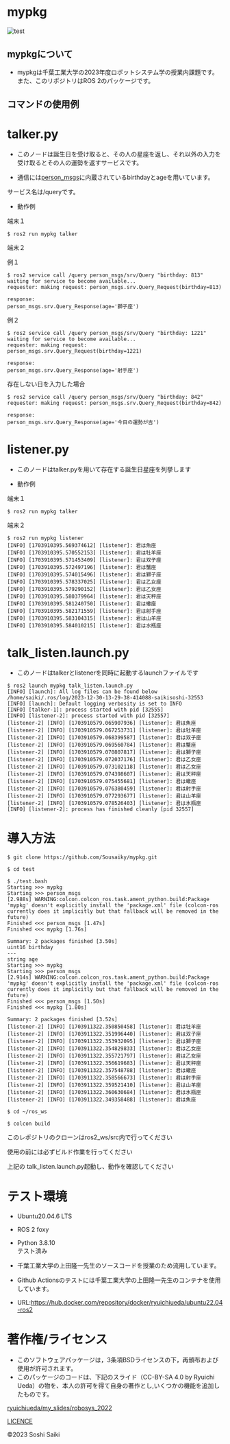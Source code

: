 # mypkg

![test](https://github.com/Sousaiky/mypkg/actions/workflows/test.yml/badge.svg)

## mypkgについて

* mypkgは千葉工業大学の2023年度ロボットシステム学の授業内課題です。  
また、このリポジトリはROS 2のパッケージです。  

## コマンドの使用例

# talker.py  
* このノードは誕生日を受け取ると、その人の星座を返し、それ以外の入力を受け取るとその人の運勢を返すサービスです。  

* 通信には[person_msgs](https://github.com/Sousaiky/person_msgs)に内蔵されているbirthdayとageを用いています。  

サービス名は/queryです。  

* 動作例  
  
端末１  
``` 
$ ros2 run mypkg talker  
```  

端末２  

例１  
```
$ ros2 service call /query person_msgs/srv/Query "birthday: 813"
waiting for service to become available...
requester: making request: person_msgs.srv.Query_Request(birthday=813)

response:
person_msgs.srv.Query_Response(age='獅子座')
```  
例２  
```
$ ros2 service call /query person_msgs/srv/Query "birthday: 1221"
waiting for service to become available...
requester: making request: person_msgs.srv.Query_Request(birthday=1221)

response:
person_msgs.srv.Query_Response(age='射手座')
```

存在しない日を入力した場合  
```
$ ros2 service call /query person_msgs/srv/Query "birthday: 842"
requester: making request: person_msgs.srv.Query_Request(birthday=842)

response:
person_msgs.srv.Query_Response(age='今日の運勢が吉')
```

# listener.py  
* このノードはtalker.pyを用いて存在する誕生日星座を列挙します  

* 動作例 

端末１  
```
$ ros2 run mypkg talker
```

端末２  
```
$ ros2 run mypkg listener
[INFO] [1703910395.569374612] [listener]: 君は魚座
[INFO] [1703910395.570552153] [listener]: 君は牡羊座
[INFO] [1703910395.571453409] [listener]: 君は双子座
[INFO] [1703910395.572497196] [listener]: 君は蟹座
[INFO] [1703910395.574015496] [listener]: 君は獅子座
[INFO] [1703910395.578337025] [listener]: 君は乙女座
[INFO] [1703910395.579290152] [listener]: 君は乙女座
[INFO] [1703910395.580379964] [listener]: 君は天秤座
[INFO] [1703910395.581240750] [listener]: 君は蠍座
[INFO] [1703910395.582171559] [listener]: 君は射手座
[INFO] [1703910395.583104315] [listener]: 君は山羊座
[INFO] [1703910395.584010215] [listener]: 君は水瓶座
```

# talk_listen.launch.py
* このノードはtalkerとlistenerを同時に起動するlaunchファイルです  

```
$ ros2 launch mypkg talk_listen.launch.py
[INFO] [launch]: All log files can be found below /home/saiki/.ros/log/2023-12-30-13-29-38-414088-saikisoshi-32553
[INFO] [launch]: Default logging verbosity is set to INFO
[INFO] [talker-1]: process started with pid [32555]
[INFO] [listener-2]: process started with pid [32557]
[listener-2] [INFO] [1703910579.065907936] [listener]: 君は魚座
[listener-2] [INFO] [1703910579.067253731] [listener]: 君は牡羊座
[listener-2] [INFO] [1703910579.068399587] [listener]: 君は双子座
[listener-2] [INFO] [1703910579.069560784] [listener]: 君は蟹座
[listener-2] [INFO] [1703910579.070807817] [listener]: 君は獅子座
[listener-2] [INFO] [1703910579.072037176] [listener]: 君は乙女座
[listener-2] [INFO] [1703910579.073102118] [listener]: 君は乙女座
[listener-2] [INFO] [1703910579.074398607] [listener]: 君は天秤座
[listener-2] [INFO] [1703910579.075455681] [listener]: 君は蠍座
[listener-2] [INFO] [1703910579.076380459] [listener]: 君は射手座
[listener-2] [INFO] [1703910579.077293677] [listener]: 君は山羊座
[listener-2] [INFO] [1703910579.078526403] [listener]: 君は水瓶座
[INFO] [listener-2]: process has finished cleanly [pid 32557]
```

# 導入方法

```
$ git clone https://github.com/Sousaiky/mypkg.git  

$ cd test

$ ./test.bash
Starting >>> mypkg
Starting >>> person_msgs
[2.988s] WARNING:colcon.colcon_ros.task.ament_python.build:Package 'mypkg' doesn't explicitly install the 'package.xml' file (colcon-ros currently does it implicitly but that fallback will be removed in the future)
Finished <<< person_msgs [1.47s]
Finished <<< mypkg [1.76s]

Summary: 2 packages finished [3.50s]
uint16 birthday
---
string age
Starting >>> mypkg
Starting >>> person_msgs
[2.914s] WARNING:colcon.colcon_ros.task.ament_python.build:Package 'mypkg' doesn't explicitly install the 'package.xml' file (colcon-ros currently does it implicitly but that fallback will be removed in the future)
Finished <<< person_msgs [1.50s]
Finished <<< mypkg [1.80s]

Summary: 2 packages finished [3.52s]
[listener-2] [INFO] [1703911322.350850458] [listener]: 君は牡羊座
[listener-2] [INFO] [1703911322.351996440] [listener]: 君は双子座
[listener-2] [INFO] [1703911322.353932095] [listener]: 君は獅子座
[listener-2] [INFO] [1703911322.354829833] [listener]: 君は乙女座
[listener-2] [INFO] [1703911322.355721797] [listener]: 君は乙女座
[listener-2] [INFO] [1703911322.356619683] [listener]: 君は天秤座
[listener-2] [INFO] [1703911322.357548788] [listener]: 君は蠍座
[listener-2] [INFO] [1703911322.358566673] [listener]: 君は射手座
[listener-2] [INFO] [1703911322.359521410] [listener]: 君は山羊座
[listener-2] [INFO] [1703911322.360630684] [listener]: 君は水瓶座
[listener-2] [INFO] [1703911322.349358488] [listener]: 君は魚座

$ cd ~/ros_ws

$ colcon build
```

このレポジトリのクローンはros2_ws/src内で行ってください  

使用の前には必ずビルド作業を行ってください  

上記の talk_listen.launch.py起動し、動作を確認してください 

# テスト環境 

* Ubuntu20.04.6 LTS  
* ROS 2 foxy  
* Python 3.8.10  
テスト済み  

* 千葉工業大学の上田隆一先生のソースコードを授業のため流用しています。  

* Github Actionsのテストには千葉工業大学の上田隆一先生のコンテナを使用しています。  

* URL:https://hub.docker.com/repository/docker/ryuichiueda/ubuntu22.04-ros2

# 著作権/ライセンス
* このソフトウェアパッケージは，3条項BSDライセンスの下，再頒布および使用が許可されます。  
* このパッケージのコードは、下記のスライド（CC-BY-SA 4.0 by Ryuichi Ueda）の物を、本人の許可を得て自身の著作とし,いくつかの機能を追加したものです。  

[ryuichiueda/my_slides/robosys_2022](https://github.com/ryuichiueda/my_slides/blob/master/robosys_2022)  

[LICENCE](https://github.com/Sousaiky/mypkg/blob/master/LICENSE)  


©2023 Soshi Saiki
